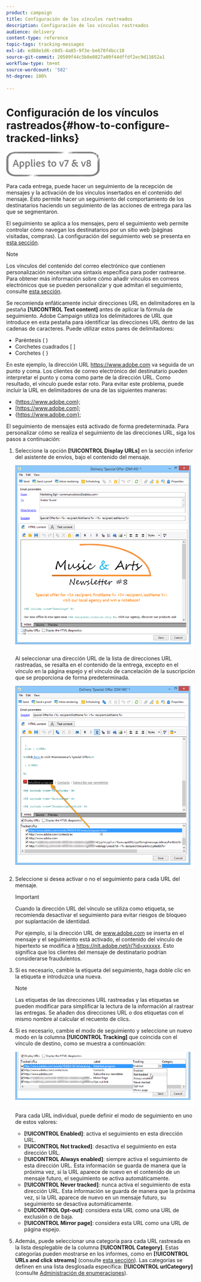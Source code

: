 ```yaml
---
product: campaign
title: Configuración de los vínculos rastreados
description: Configuración de los vínculos rastreados
audience: delivery
content-type: reference
topic-tags: tracking-messages
exl-id: ed88e1d6-c0d5-4a85-9f3e-be670f4bcc10
source-git-commit: 20509f44c5b8e0827a09f44dffdf2ec9d11652a1
workflow-type: tm+mt
source-wordcount: '582'
ht-degree: 100%

---
```


# Configuración de los vínculos rastreados{#how-to-configure-tracked-links}

![](../../assets/common.svg)

Para cada entrega, puede hacer un seguimiento de la recepción de mensajes y la activación de los vínculos insertados en el contenido del mensaje. Esto permite hacer un seguimiento del comportamiento de los destinatarios haciendo un seguimiento de las acciones de entrega para las que se segmentaron.

El seguimiento se aplica a los mensajes, pero el seguimiento web permite controlar cómo navegan los destinatarios por un sitio web (páginas visitadas, compras). La configuración del seguimiento web se presenta en [esta sección](../../configuration/using/about-web-tracking.md).

>[!NOTE]
>
>Los vínculos del contenido del correo electrónico que contienen personalización necesitan una sintaxis específica para poder rastrearse. Para obtener más información sobre cómo añadir vínculos en correos electrónicos que se pueden personalizar y que admitan el seguimiento, consulte [esta sección](tracking-personalized-links.md).

Se recomienda enfáticamente incluir direcciones URL en delimitadores en la pestaña **[!UICONTROL Text content]** antes de aplicar la fórmula de seguimiento. Adobe Campaign utiliza los delimitadores de URL que introduce en esta pestaña para identificar las direcciones URL dentro de las cadenas de caracteres. Puede utilizar estos pares de delimitadores:
* Paréntesis ( )
* Corchetes cuadrados [ ]
* Corchetes { }

En este ejemplo, la dirección URL https://www.adobe.com va seguida de un punto y coma. Los clientes de correo electrónico del destinatario pueden interpretar el punto y coma como parte de la dirección URL. Como resultado, el vínculo puede estar roto. Para evitar este problema, puede incluir la URL en delimitadores de una de las siguientes maneras:
* (https://www.adobe.com);
* [https://www.adobe.com];
* {https://www.adobe.com};

El seguimiento de mensajes está activado de forma predeterminada. Para personalizar cómo se realiza el seguimiento de las direcciones URL, siga los pasos a continuación:

1. Seleccione la opción **[!UICONTROL Display URLs]** en la sección inferior del asistente de envíos, bajo el contenido del mensaje.

   ![](assets/s_ncs_user_email_del_display_urls.png)

   Al seleccionar una dirección URL de la lista de direcciones URL rastreadas, se resalta en el contenido de la entrega, excepto en el vínculo en la página espejo y el vínculo de cancelación de la suscripción que se proporciona de forma predeterminada.

   ![](assets/s_ncs_user_email_del_show_urls.png)

1. Seleccione si desea activar o no el seguimiento para cada URL del mensaje.

   >[!IMPORTANT]
   >
   >Cuando la dirección URL del vínculo se utiliza como etiqueta, se recomienda desactivar el seguimiento para evitar riesgos de bloqueo por suplantación de identidad.
   >
   >Por ejemplo, si la dirección URL de www.adobe.com se inserta en el mensaje y el seguimiento está activado, el contenido del vínculo de hipertexto se modifica a https://nlt.adobe.net/r/?id=xxxxxx. Esto significa que los clientes del mensaje de destinatario podrían considerarse fraudulentos.

1. Si es necesario, cambie la etiqueta del seguimiento, haga doble clic en la etiqueta e introduzca una nueva.

   >[!NOTE]
   >
   >Las etiquetas de las direcciones URL rastreadas y las etiquetas se pueden modificar para simplificar la lectura de la información al rastrear las entregas. Se añaden dos direcciones URL o dos etiquetas con el mismo nombre al calcular el recuento de clics.

1. Si es necesario, cambie el modo de seguimiento y seleccione un nuevo modo en la columna **[!UICONTROL Tracking]** que coincida con el vínculo de destino, como se muestra a continuación:

   ![](assets/s_ncs_user_select_tracking_mode.png)

   Para cada URL individual, puede definir el modo de seguimiento en uno de estos valores:

   * **[!UICONTROL Enabled]**: activa el seguimiento en esta dirección URL.
   * **[!UICONTROL Not tracked]**: desactiva el seguimiento en esta dirección URL.
   * **[!UICONTROL Always enabled]**: siempre activa el seguimiento de esta dirección URL. Esta información se guarda de manera que la próxima vez, si la URL aparece de nuevo en el contenido de un mensaje futuro, el seguimiento se activa automáticamente.
   * **[!UICONTROL Never tracked]**: nunca activa el seguimiento de esta dirección URL. Esta información se guarda de manera que la próxima vez, si la URL aparece de nuevo en un mensaje futuro, su seguimiento se desactiva automáticamente.
   * **[!UICONTROL Opt-out]**: considera esta URL como una URL de exclusión o de baja.
   * **[!UICONTROL Mirror page]**: considera esta URL como una URL de página espejo.

1. Además, puede seleccionar una categoría para cada URL rastreada en la lista desplegable de la columna **[!UICONTROL Category]**. Estas categorías pueden mostrarse en los informes, como en **[!UICONTROL URLs and click streams]** (consulte [esta sección](../../reporting/using/reports-on-deliveries.md#urls-and-click-streams)). Las categorías se definen en una lista desglosada específica: **[!UICONTROL urlCategory]** (consulte [Administración de enumeraciones](../../platform/using/managing-enumerations.md)).
